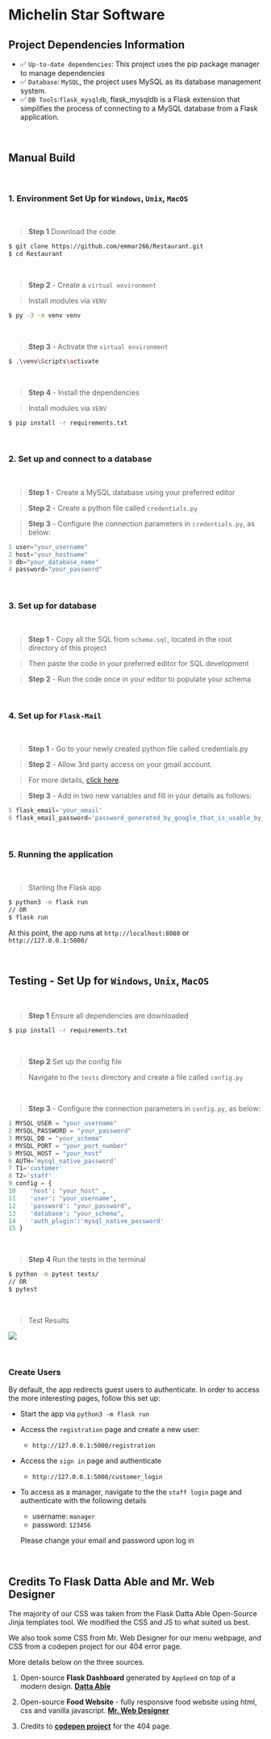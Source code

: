 # Michelin Star Software

## Project Dependencies Information

- ✅ `Up-to-date dependencies`: This project uses the pip package manager to manage dependencies
- ✅ `Database`: `MySQL`, the project uses MySQL as its database management system.
- ✅ `DB Tools`:`flask_mysqldb`, flask_mysqldb is a Flask extension that simplifies the process of connecting to a MySQL database from a Flask application.
  
<br />

## Manual Build

<br />

### 1. Environment Set Up for `Windows`, `Unix`, `MacOS`

<br />

> **Step 1** Download the code 

```bash
$ git clone https://github.com/emmar266/Restaurant.git
$ cd Restaurant
```

<br />

> **Step 2** - Create a `virtual environment`

> Install modules via `VENV` 

```bash
$ py -3 -m venv venv
```

<br />

> **Step 3** - Activate the `virtual environment`

```bash
$ .\venv\Scripts\activate 
```

<br />

> **Step 4** - Install the dependencies

> Install modules via `VENV`

```bash
$ pip install -r requirements.txt
```

<br />

### 2. Set up and connect to a database

<br />

> **Step 1** - Create a MySQL database using your preferred editor

> **Step 2** - Create a python file called `credentials.py`

> **Step 3** - Configure the connection parameters in `credentials.py`, as below:

```python 
1 user="your_username"
2 host="your_hostname"
3 db="your_database_name"
4 password="your_password" 
```

<br />

### 3. Set up for database

<br />

> **Step 1** - Copy all the SQL from `schema.sql`, located in the root directory of this project

> Then paste the code in your preferred editor for SQL development

> **Step 2** - Run the code once in your editor to populate your schema

<br />

### 4. Set up for `Flask-Mail`

<br />

> **Step 1** - Go to your newly created python file called credentials.py

> **Step 2** - Allow 3rd party access on your gmail account.

> For more details, [click here](https://support.google.com/accounts/answer/3466521?hl=en#:~:text=Go%20to%20the%20Security%20section,service%20you%20want%20to%20review).

> **Step 3** - Add in two new variables and fill in your details as follows:

```python 
5 flask_email='your_email'
6 flask_email_password='password_generated_by_google_that_is_usable_by_3rd_party_apps'
```

<br />

### 5. Running the application

<br />

> Starting the Flask app

```bash
$ python3 -m flask run
// OR
$ flask run
```

At this point, the app runs at `http://localhost:8080` or `http://127.0.0.1:5000/`

<br />

## Testing  - Set Up for `Windows`, `Unix`, `MacOS`

<br />

> **Step 1** Ensure all dependencies are downloaded

```bash
$ pip install -r requirements.txt
```
<br />

> **Step 2** Set up the config file

> Navigate to the `tests` directory and create a file called `config.py`

<br />

> **Step 3** - Configure the connection parameters in `config.py`, as below:

```python 
1 MYSQL_USER = "your_username"
2 MYSQL_PASSWORD = "your_password"
3 MYSQL_DB = "your_schema"
4 MYSQL_PORT = "your_port_number"
5 MYSQL_HOST = "your_host"
6 AUTH='mysql_native_password'
7 T1='customer'
8 T2='staff'
9 config = {
10    'host': "your_host" ,
11    'user': "your_username",
12    'password': "your_password",
13    'database': "your_schema",
14    'auth_plugin':'mysql_native_password'
15 }
```
<br />

> **Step 4** Run the tests in the terminal

```bash
$ python -m pytest tests/
// OR
$ pytest
```

<br />

> Test Results

![](tests_success.png)

<br />

### Create Users

By default, the app redirects guest users to authenticate. In order to access the more interesting pages, follow this set up: 

- Start the app via `python3 -m flask run`
- Access the `registration` page and create a new user:
  - `http://127.0.0.1:5000/registration`
- Access the `sign in` page and authenticate
  - `http://127.0.0.1:5000/customer_login`
- To access as a manager, navigate to the the `staff login` page and authenticate with the following details
  - username: `manager`
  - password: `123456`

  Please change your email and password upon log in

<br />

## Credits To Flask Datta Able and Mr. Web Designer

The majority of our CSS was taken from the Flask Datta Able Open-Source Jinja templates tool. We modified the CSS and JS to what suited us best.

We also took some CSS from Mr. Web Designer for our menu webpage, and CSS from a codepen project for our 404 error page. 

More details below on the three sources.

1. Open-source **Flask Dashboard** generated by `AppSeed` on top of a modern design. **[Datta Able](https://appseed.us/product/datta-able/flask/)**

2. Open-source **Food Website** - fully responsive food website using html, css and vanilla javascript. **[Mr. Web Designer](https://morioh.com/p/2abc8316f5ed)**

3. Credits to **[codepen project](https://codepen.io/genarocolusso/pen/XWbGMLp)** for the 404 page.
